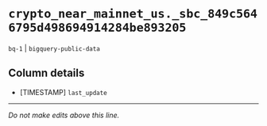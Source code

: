 # `crypto_near_mainnet_us._sbc_849c5646795d498694914284be893205`
`bq-1` | `bigquery-public-data`

## Column details
* [TIMESTAMP] `last_update`

-------------------------------------------------------------------------------
*Do not make edits above this line.*
